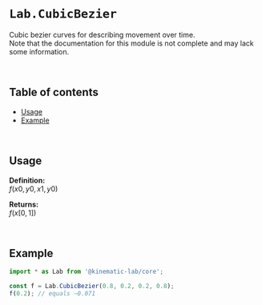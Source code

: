 # `Lab.CubicBezier` <!-- omit in toc -->

Cubic bezier curves for describing movement over time.<br />
Note that the documentation for this module is not complete and may lack some information.

<br />

## Table of contents <!-- omit in toc -->

-   [Usage](#usage)
-   [Example](#example)

<br />

## Usage

**Definition:** <br />
$f(x0, y0, x1, y0)$

**Returns:** <br />
$f(x[0,1])$

<br />

## Example

```javascript
import * as Lab from '@kinematic-lab/core';

const f = Lab.CubicBezier(0.8, 0.2, 0.2, 0.8);
f(0.2); // equals ~0.071
```
